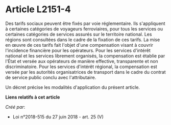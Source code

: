# Article L2151-4

Des tarifs sociaux peuvent être fixés par voie réglementaire. Ils s'appliquent à certaines catégories de voyageurs
ferroviaires, pour tous les services ou certaines catégories de services assurés sur le territoire national. Les régions sont
consultées dans le cadre de la fixation de ces tarifs. La mise en œuvre de ces tarifs fait l'objet d'une compensation visant
à couvrir l'incidence financière pour les opérateurs. Pour les services d'intérêt national et les services librement
organisés, la compensation est établie par l'État et versée aux opérateurs de manière effective, transparente et non
discriminatoire. Pour les services d'intérêt régional, la compensation est versée par les autorités organisatrices de
transport dans le cadre du contrat de service public conclu avec l'attributaire.

Un décret précise les modalités d'application du présent article.

**Liens relatifs à cet article**

_Créé par_:

  - Loi n°2018-515 du 27 juin 2018 - art. 25 (V)
